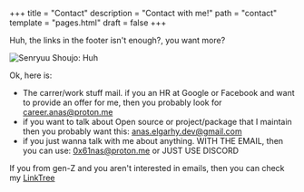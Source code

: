 +++
title = "Contact"
description = "Contact with me!"
path = "contact"
template = "pages.html"
draft = false
+++

Huh, the links in the footer isn't enough?, you want more?

<img src="/reactions/Swapping-Sides_Senryuu-Shoujo-Episode-5.gif" alt="Senryuu Shoujo: Huh" />

Ok, here is:

* The carrer/work stuff mail. if you an HR at Google or Facebook and want to provide an offer for me, then you probably look for  [career.anas@proton.me](mailto:career.anas@proton.me)
* if you want to talk about Open source or project/package that I maintain then you probably want this: [anas.elgarhy.dev@gmail.com](mailto:anas.elgarhy.dev@gmail.com)
* if you just wanna talk with me about anything. WITH THE EMAIL, then you can use: [0x61nas@proton.me](mailto:0x61nas@proton.me) or JUST USE DISCORD



If you from gen-Z and you aren't interested in emails, then you can check my [LinkTree](http://linktr.ee/0x61nas)

